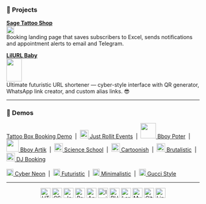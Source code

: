 ### 🚀 Projects

**[Sage Tattoo Shop](https://sagetattoo.shop)**  
<img src="https://sagetattoo.shop/favicon.png" width="20" height="20" align="center"/>  
Booking landing page that saves subscribers to Excel, sends notifications and appointment alerts to email and Telegram.

**[LilURL Baby](https://lilurl.baby/)**  
<img src="https://lilurl.click/assets/images/lilurlbaby-CvB55h4P.png" width="40" height="60" align="center"/>  
Ultimate futuristic URL shortener — cyber-style interface with QR generator, WhatsApp link creator, and custom alias links. 😎

---

### 📂 Demos
<a href="https://artgolwebdev.github.io/sage-simplier/" target="_blank">Tattoo Box Booking Demo</a> &nbsp;|&nbsp;
<a href="https://justrollit-284d0cb447f5.herokuapp.com/" target="_blank"><img src="https://justrollit-284d0cb447f5.herokuapp.com/assets/slogo.png" width="22" height="22"/> Just Rollit Events</a> &nbsp;|&nbsp;
<a href="https://bboypoter-7d872d8cbb25.herokuapp.com/" target="_blank"><img src="https://bboypoter-7d872d8cbb25.herokuapp.com/assets/img-4.jpg" width="40" height="40"/> Bboy Poter</a> &nbsp;|&nbsp;
<a href="https://bboy-artik-cyber-city.vercel.app/" target="_blank"><img src="https://bboy-artik-cyber-city.vercel.app/assets/artik1-DBBsgYCM.jpg" width="32" height="32"/> Bboy Artik</a> &nbsp;|&nbsp;
<a href="https://artgolwebdev.github.io/science-school/" target="_blank"><img src="https://artgolwebdev.github.io/science-school/logo.png" width="22" height="22"/> Science School</a> &nbsp;|&nbsp;
<a href="https://artgolwebdev.github.io/LP-cartoonish/" target="_blank"><img src="https://artgolwebdev.github.io/LP-cartoonish/favicon.svg" width="22" height="22"/> Cartoonish</a> &nbsp;|&nbsp;
<a href="https://artgolwebdev.github.io/LP02/" target="_blank"><img src="https://artgolwebdev.github.io/LP02/favicon.svg" width="22" height="22"/> Brutalistic</a> &nbsp;|&nbsp;
<a href="https://artgolwebdev.github.io/LP04/" target="_blank"><img src="https://artgolwebdev.github.io/LP04/favicon.svg" width="22" height="22"/> DJ Booking</a>  
<br>
<a href="https://artgolwebdev.github.io/LP01/" target="_blank"><img src="https://artgolwebdev.github.io/LP01/assets/cyber-brutal-logo-D13A41n5.svg" width="18" height="18"/> Cyber Neon</a> &nbsp;|&nbsp;
<a href="https://artgolwebdev.github.io/LP03/" target="_blank"><img src="https://images.unsplash.com/photo-1688550181338-e013f4b72aba" width="18" height="18"/> Futuristic</a> &nbsp;|&nbsp;
<a href="https://artgolwebdev.github.io/LP05/" target="_blank"><img src="https://images.unsplash.com/photo-1648233750012-52148f08f07d" width="18" height="18"/> Minimalistic</a> &nbsp;|&nbsp;
<a href="https://artgolwebdev.github.io/LP08/" target="_blank"><img src="https://images.unsplash.com/photo-1616247380773-c760ba067d5f" width="18" height="18"/> Gucci Style</a>

---

<p align="center">
  <img src="https://cdn.simpleicons.org/html5" width="26" title="HTML5"/>
  <img src="https://cdn.simpleicons.org/css" width="26" title="CSS3"/>
  <img src="https://cdn.simpleicons.org/javascript/F7DF1E" width="26" title="JavaScript"/>
  <img src="https://cdn.simpleicons.org/react/61DAFB" width="26" title="React"/>
  <img src="https://cdn.simpleicons.org/angular/FF2D20" width="26" title="Angular"/>
  <img src="https://cdn.simpleicons.org/ionic" width="26" title="Ionic"/>
  <img src="https://cdn.simpleicons.org/php/777BB4" width="26" title="PHP"/>
  <img src="https://cdn.simpleicons.org/laravel/FF2D20" width="26" title="Laravel"/>
  <img src="https://cdn.simpleicons.org/mysql/4479A1" width="26" title="MySQL"/>
  <img src="https://cdn.simpleicons.org/git" width="26" title="Git"/>
  <img src="https://cdn.simpleicons.org/linux" width="26" title="Linux"/>
</p>
